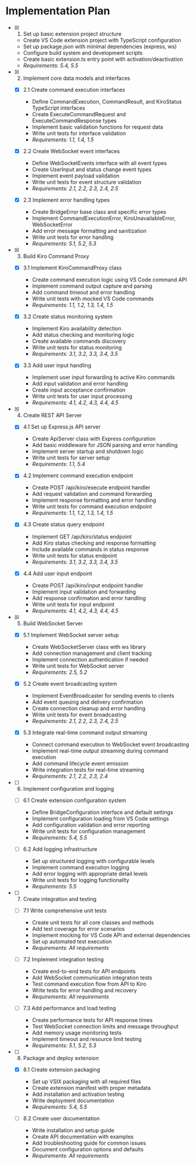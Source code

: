 # Implementation Plan

- [x] 1. Set up basic extension project structure
  - Create VS Code extension project with TypeScript configuration
  - Set up package.json with minimal dependencies (express, ws)
  - Configure build system and development scripts
  - Create basic extension.ts entry point with activation/deactivation
  - _Requirements: 5.4, 5.5_

- [x] 2. Implement core data models and interfaces
  - [x] 2.1 Create command execution interfaces
    - Define CommandExecution, CommandResult, and KiroStatus TypeScript interfaces
    - Create ExecuteCommandRequest and ExecuteCommandResponse types
    - Implement basic validation functions for request data
    - Write unit tests for interface validation
    - _Requirements: 1.1, 1.4, 1.5_

  - [x] 2.2 Create WebSocket event interfaces
    - Define WebSocketEvents interface with all event types
    - Create UserInput and status change event types
    - Implement event payload validation
    - Write unit tests for event structure validation
    - _Requirements: 2.1, 2.2, 2.3, 2.4, 2.5_

  - [x] 2.3 Implement error handling types
    - Create BridgeError base class and specific error types
    - Implement CommandExecutionError, KiroUnavailableError, WebSocketError
    - Add error message formatting and sanitization
    - Write unit tests for error handling
    - _Requirements: 5.1, 5.2, 5.3_

- [x] 3. Build Kiro Command Proxy
  - [x] 3.1 Implement KiroCommandProxy class
    - Create command execution logic using VS Code command API
    - Implement command output capture and parsing
    - Add command timeout and error handling
    - Write unit tests with mocked VS Code commands
    - _Requirements: 1.1, 1.2, 1.3, 1.4, 1.5_

  - [x] 3.2 Create status monitoring system
    - Implement Kiro availability detection
    - Add status checking and monitoring logic
    - Create available commands discovery
    - Write unit tests for status monitoring
    - _Requirements: 3.1, 3.2, 3.3, 3.4, 3.5_

  - [x] 3.3 Add user input handling
    - Implement user input forwarding to active Kiro commands
    - Add input validation and error handling
    - Create input acceptance confirmation
    - Write unit tests for user input processing
    - _Requirements: 4.1, 4.2, 4.3, 4.4, 4.5_

- [x] 4. Create REST API Server
  - [x] 4.1 Set up Express.js API server
    - Create ApiServer class with Express configuration
    - Add basic middleware for JSON parsing and error handling
    - Implement server startup and shutdown logic
    - Write unit tests for server setup
    - _Requirements: 1.1, 5.4_

  - [x] 4.2 Implement command execution endpoint
    - Create POST /api/kiro/execute endpoint handler
    - Add request validation and command forwarding
    - Implement response formatting and error handling
    - Write unit tests for command execution endpoint
    - _Requirements: 1.1, 1.2, 1.3, 1.4, 1.5_

  - [x] 4.3 Create status query endpoint
    - Implement GET /api/kiro/status endpoint
    - Add Kiro status checking and response formatting
    - Include available commands in status response
    - Write unit tests for status endpoint
    - _Requirements: 3.1, 3.2, 3.3, 3.4, 3.5_

  - [x] 4.4 Add user input endpoint
    - Create POST /api/kiro/input endpoint handler
    - Implement input validation and forwarding
    - Add response confirmation and error handling
    - Write unit tests for input endpoint
    - _Requirements: 4.1, 4.2, 4.3, 4.4, 4.5_

- [x] 5. Build WebSocket Server
  - [x] 5.1 Implement WebSocket server setup
    - Create WebSocketServer class with ws library
    - Add connection management and client tracking
    - Implement connection authentication if needed
    - Write unit tests for WebSocket server
    - _Requirements: 2.5, 5.2_

  - [x] 5.2 Create event broadcasting system
    - Implement EventBroadcaster for sending events to clients
    - Add event queuing and delivery confirmation
    - Create connection cleanup and error handling
    - Write unit tests for event broadcasting
    - _Requirements: 2.1, 2.2, 2.3, 2.4, 2.5_

  - [x] 5.3 Integrate real-time command output streaming
    - Connect command execution to WebSocket event broadcasting
    - Implement real-time output streaming during command execution
    - Add command lifecycle event emission
    - Write integration tests for real-time streaming
    - _Requirements: 2.1, 2.2, 2.3, 2.4_

- [ ] 6. Implement configuration and logging
  - [ ] 6.1 Create extension configuration system
    - Define BridgeConfiguration interface and default settings
    - Implement configuration loading from VS Code settings
    - Add configuration validation and error reporting
    - Write unit tests for configuration management
    - _Requirements: 5.4, 5.5_

  - [ ] 6.2 Add logging infrastructure
    - Set up structured logging with configurable levels
    - Implement command execution logging
    - Add error logging with appropriate detail levels
    - Write unit tests for logging functionality
    - _Requirements: 5.5_

- [ ] 7. Create integration and testing
  - [ ] 7.1 Write comprehensive unit tests
    - Create unit tests for all core classes and methods
    - Add test coverage for error scenarios
    - Implement mocking for VS Code API and external dependencies
    - Set up automated test execution
    - _Requirements: All requirements_

  - [ ] 7.2 Implement integration testing
    - Create end-to-end tests for API endpoints
    - Add WebSocket communication integration tests
    - Test command execution flow from API to Kiro
    - Write tests for error handling and recovery
    - _Requirements: All requirements_

  - [ ] 7.3 Add performance and load testing
    - Create performance tests for API response times
    - Test WebSocket connection limits and message throughput
    - Add memory usage monitoring tests
    - Implement timeout and resource limit testing
    - _Requirements: 5.1, 5.2, 5.3_

- [ ] 8. Package and deploy extension
  - [x] 8.1 Create extension packaging
    - Set up VSIX packaging with all required files
    - Create extension manifest with proper metadata
    - Add installation and activation testing
    - Write deployment documentation
    - _Requirements: 5.4, 5.5_

  - [ ] 8.2 Create user documentation
    - Write installation and setup guide
    - Create API documentation with examples
    - Add troubleshooting guide for common issues
    - Document configuration options and defaults
    - _Requirements: All requirements_